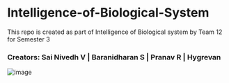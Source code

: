 # Intelligence-of-Biological-System
This repo is created as part of Intelligence of Biological system by Team 12 for Semester 3

### Creators: Sai Nivedh V | Baranidharan S | Pranav R | Hygrevan


![image](https://github.com/user-attachments/assets/182f8f45-f92c-4312-9823-6bf932b0fc62)
